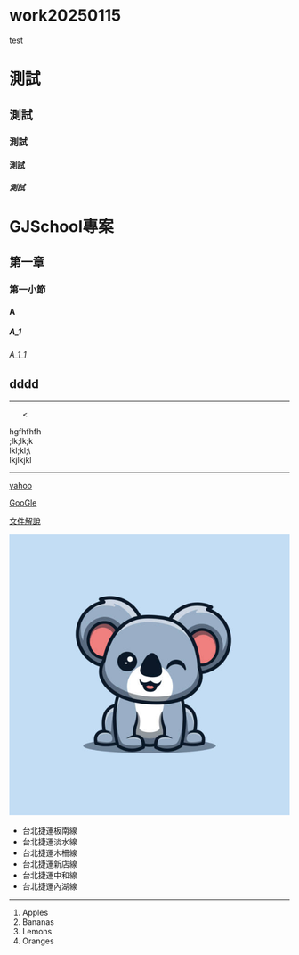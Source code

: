 # work20250115
test
# 測試
## 測試
### 測試
#### 測試
##### 測試
# GJSchool專案
## 第一章
### 第一小節
#### A
##### A_1
###### A_1_1
## dddd

<hr>
  <ul>
     <
  </ul> hgfhfhfh<br>
   ;lk;lk;k<br>
   lkl;kl;\<br>
   lkjlkjkl<br>

<hr>

[yahoo](http://tw.yahoo.com)

[GooGle](http://www.google.com)



[文件解說](blog/index.html)

![101圖](圖片/istockphoto-1413100088-612x612.jpg)</a>

<ul type="disk">
<li>台北捷運板南線</li>
<li>台北捷運淡水線</li>
<li>台北捷運木柵線</li>
<li>台北捷運新店線</li>
<li>台北捷運中和線</li>
<li>台北捷運內湖線</li>
</ul>

<hr>
<ol type="1">
<li>Apples</li>
<li>Bananas</li>
<li>Lemons</li>
<li>Oranges</li>
</ol>


   
